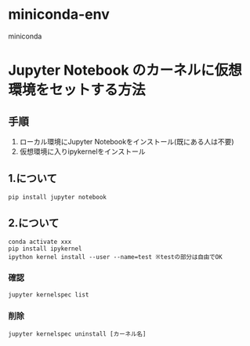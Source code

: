 # miniconda-env
miniconda

# Jupyter Notebook のカーネルに仮想環境をセットする方法
## 手順
1. ローカル環境にJupyter Notebookをインストール(既にある人は不要)
2. 仮想環境に入りipykernelをインストール

## 1.について
```
pip install jupyter notebook
```

## 2.について
```
conda activate xxx
pip install ipykernel
ipython kernel install --user --name=test ※testの部分は自由でOK
```
### 確認
```
jupyter kernelspec list
```

### 削除
```
jupyter kernelspec uninstall [カーネル名]
```

